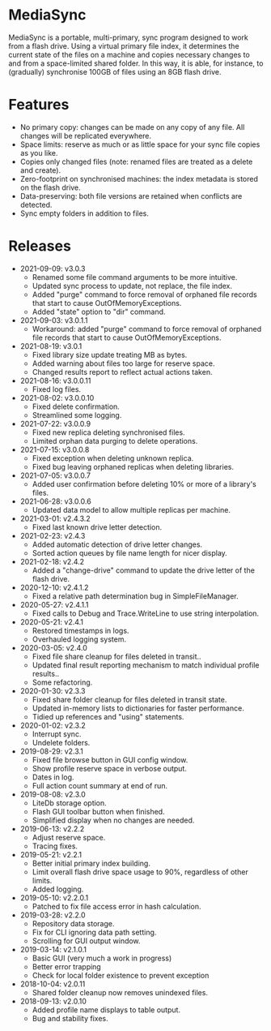 # MediaSync
MediaSync is a portable, multi-primary, sync program designed to work from a flash drive. Using a virtual primary file index, it determines the current state of the files on a machine and copies necessary changes to and from a space-limited shared folder. In this way, it is able, for instance, to (gradually) synchronise 100GB of files using an 8GB flash drive.

# Features
- No primary copy: changes can be made on any copy of any file. All changes will be replicated everywhere.
- Space limits: reserve as much or as little space for your sync file copies as you like.
- Copies only changed files (note: renamed files are treated as a delete and create).
- Zero-footprint on synchronised machines: the index metadata is stored on the flash drive.
- Data-preserving: both file versions are retained when conflicts are detected.
- Sync empty folders in addition to files.

# Releases
* 2021-09-09: v3.0.3
	- Renamed some file command arguments to be more intuitive.
	- Updated sync process to update, not replace, the file index.
	- Added "purge" command to force removal of orphaned file records that start to cause OutOfMemoryExceptions.
	- Added "state" option to "dir" command.
* 2021-09-03: v3.0.1.1
	- Workaround: added "purge" command to force removal of orphaned file records that start to cause OutOfMemoryExceptions.
* 2021-08-19: v3.0.1
	- Fixed library size update treating MB as bytes.
	- Added warning about files too large for reserve space.
	- Changed results report to reflect actual actions taken.
* 2021-08-16: v3.0.0.11
	- Fixed log files.
* 2021-08-02: v3.0.0.10
	- Fixed delete confirmation.
	- Streamlined some logging.
* 2021-07-22: v3.0.0.9
	- Fixed new replica deleting synchronised files. 
	- Limited orphan data purging to delete operations.
* 2021-07-15: v3.0.0.8
	- Fixed exception when deleting unknown replica.
	- Fixed bug leaving orphaned replicas when deleting libraries.
* 2021-07-05: v3.0.0.7
	- Added user confirmation before deleting 10% or more of a library's files.
* 2021-06-28: v3.0.0.6
	- Updated data model to allow multiple replicas per machine.
* 2021-03-01: v2.4.3.2
	- Fixed last known drive letter detection.
* 2021-02-23: v2.4.3
	- Added automatic detection of drive letter changes.
	- Sorted action queues by file name length for nicer display.
* 2021-02-18: v2.4.2
	- Added a "change-drive" command to update the drive letter of the flash drive.
* 2020-12-10: v2.4.1.2
	- Fixed a relative path determination bug in SimpleFileManager.
* 2020-05-27: v2.4.1.1
	- Fixed calls to Debug and Trace.WriteLine to use string interpolation.
* 2020-05-21: v2.4.1
	- Restored timestamps in logs.
	- Overhauled logging system.
* 2020-03-05: v2.4.0
	- Fixed file share cleanup for files deleted in transit..
	- Updated final result reporting mechanism to match individual profile results..
	- Some refactoring.
* 2020-01-30: v2.3.3
	- Fixed share folder cleanup for files deleted in transit state.
	- Updated in-memory lists to dictionaries for faster performance.
	- Tidied up references and "using" statements.
* 2020-01-02: v2.3.2
	- Interrupt sync.
	- Undelete folders.
* 2019-08-29: v2.3.1
	- Fixed file browse button in GUI config window.
	- Show profile reserve space in verbose output.
	- Dates in log.
	- Full action count summary at end of run.
* 2019-08-08: v2.3.0
	- LiteDb storage option.
	- Flash GUI toolbar button when finished.
	- Simplified display when no changes are needed.
* 2019-06-13: v2.2.2
  - Adjust reserve space.
  - Tracing fixes.
* 2019-05-21: v2.2.1
  - Better initial primary index building.
  - Limit overall flash drive space usage to 90%, regardless of other limits.
  - Added logging.
* 2019-05-10: v2.2.0.1
  - Patched to fix file access error in hash calculation.
* 2019-03-28: v2.2.0
  - Repository data storage.
  - Fix for CLI ignoring data path setting.
  - Scrolling for GUI output window.
* 2019-03-14: v2.1.0.1
  - Basic GUI (very much a work in progress)
  - Better error trapping
  - Check for local folder existence to prevent exception
* 2018-10-04: v2.0.11
  - Shared folder cleanup now removes unindexed files.
* 2018-09-13: v2.0.10
  - Added profile name displays to table output.
  - Bug and stability fixes.